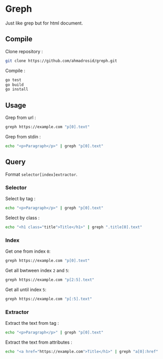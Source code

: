 # Greph

Just like grep but for html document.

## Compile
Clone repository :
```bash
git clone https://github.com/ahmadrosid/greph.git
```

Compile :
```bash
go test
go build
go install
```

## Usage

Grep from url :
```bash
greph https://example.com "p[0].text"
```

Grep from stdin :
```bash
echo "<p>Paragraph</p>" | greph "p[0].text"
```

## Query
Format `selector[index]extractor`.

### Selector
Select by tag :
```bash
echo "<p>Paragraph</p>" | greph "p[0].text"
```
Select by class :
```bash
echo "<h1 class="title">Title</h1>" | greph ".title[0].text"
```

### Index
Get one from index `0`:
```bash
greph https://example.com "p[0].text"
```

Get all bwtween index `2` and `5`:
```bash
greph https://example.com "p[2:5].text"
```

Get all until index `5`:
```bash
greph https://example.com "p[:5].text"
```

### Extractor
Extract the text from tag :
```bash
echo "<p>Paragraph</p>" | greph "p[0].text"
```
Extract the text from attributes :
```bash
echo "<a href="https://example.com">Title</h1>" | greph "a[0]:href"
```